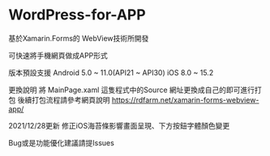 # WordPress-for-APP
基於Xamarin.Forms的 WebView技術所開發

可快速將手機網頁做成APP形式

版本預設支援 
Android 5.0 ~ 11.0(API21 ~ API30)
iOS 8.0 ~ 15.2

更換說明
將 MainPage.xaml 這隻程式中的Source 網址更換成自己的即可進行打包
後續打包流程請參考網頁說明 
https://rdfarm.net/xamarin-forms-webview-app/

2021/12/28更新
修正iOS海苔條影響畫面呈現、下方按鈕字體顏色變更

Bug或是功能優化建議請提Issues
